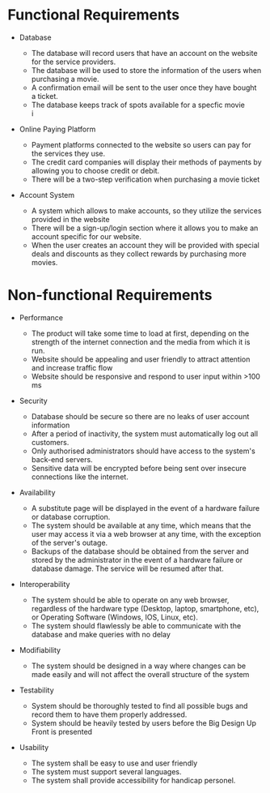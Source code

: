 # Functional Requirements
* Database 
  - The database will record users that have an account on the website for the service providers. 
  - The database will be used to store the information of the users when purchasing a movie. 
  - A confirmation email will be sent to the user once they have bought a ticket.
  - The database keeps track of spots available for a specfic movie   
  i
* Online Paying Platform 
  - Payment platforms connected to the website so users can pay for the services they use. 
  - The credit card companies will display their methods of payments by allowing you to choose credit or debit.
  - There will be a two-step verification when purchasing a movie ticket  
  
* Account System 
  - A system which allows to make accounts, so they utilize the services provided in the website
  - There will be a sign-up/login section where it allows you to make an account specific for our website.
  - When the user creates an account they will be provided with special deals and discounts as they collect rewards by purchasing more movies.
 
# Non-functional Requirements
* Performance 
  - The product will take some time to load at first, depending on the strength of the internet connection and the media from which it is run.
  - Website should be appealing and user friendly to attract attention and increase traffic flow
  - Website should be responsive and respond to user input within >100 ms
  
* Security
  - Database should be secure so there are no leaks of user account information
  - After a period of inactivity, the system must automatically log out all customers.
  - Only authorised administrators should have access to the system's back-end servers.
  - Sensitive data will be encrypted before being sent over insecure connections like the internet.
  
* Availability 
  - A substitute page will be displayed in the event of a hardware failure or database corruption.
  - The system should be available at any time, which means that the user may access it via a web browser at any time, with the exception of the server's outage.
  - Backups of the database should be obtained from the server and stored by the administrator in the event of a hardware failure or database damage. The service will be resumed after that.
  
* Interoperability
  - The system should be able to operate on any web browser, regardless of the hardware type (Desktop, laptop, smartphone, etc), or Operating Software (Windows, IOS, Linux, etc).
  - The system should flawlessly be able to communicate with the database and make queries with no delay
  
* Modifiability
  - The system should be designed in a way where changes can be made easily and will not affect the overall structure of the system
  
* Testability
  - System should be thoroughly tested to find all possible bugs and record them to have them properly addressed.
  - System should be heavily tested by users before the Big Design Up Front is presented
  
* Usability
  - The system shall be easy to use and user friendly
  - The system must support several languages.
  - The system shall provide accessibility for handicap personel.


